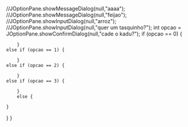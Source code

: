 //JOptionPane.showMessageDialog(null,"aaaa");
  //JOptionPane.showMessageDialog(null,"feijao");
//JOptionPane.showInputDialog(null,"arroz");
//JOptionPane.showInputDialog(null,"quer um tasquinho?");
int opcao = JOptionPane.showConfirmDialog(null,"cade o kadu?");
        if (opcao == 0) {
            
        }
    else if (opcao == 1) {
            
        }
    else if (opcao == 2) {
            
        }
    else if (opcao == 3) {
            
        }
        else {
    
    }
    
}
} 
